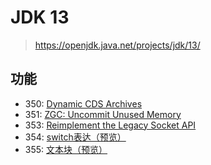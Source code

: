 # JDK 13

> https://openjdk.java.net/projects/jdk/13/

## 功能

* 350: [Dynamic CDS Archives](https://openjdk.java.net/jeps/350) 
* 351: [ZGC: Uncommit Unused Memory](https://openjdk.java.net/jeps/351) 
* 353: [Reimplement the Legacy Socket API](https://openjdk.java.net/jeps/353) 
* 354: [switch表达（预览）](编程语言/Java/Javalang/openjdk/功能特性和语法糖/switch表达式.md)
* 355: [文本块（预览）](编程语言/Java/Javalang/openjdk/功能特性和语法糖/文本块.md)

